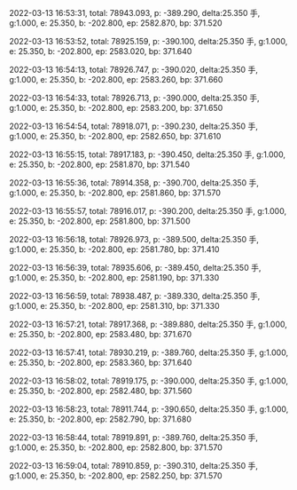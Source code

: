 2022-03-13 16:53:31, total: 78943.093, p: -389.290, delta:25.350 手, g:1.000, e: 25.350, b: -202.800, ep: 2582.870, bp: 371.520

2022-03-13 16:53:52, total: 78925.159, p: -390.100, delta:25.350 手, g:1.000, e: 25.350, b: -202.800, ep: 2583.020, bp: 371.640

2022-03-13 16:54:13, total: 78926.747, p: -390.020, delta:25.350 手, g:1.000, e: 25.350, b: -202.800, ep: 2583.260, bp: 371.660

2022-03-13 16:54:33, total: 78926.713, p: -390.000, delta:25.350 手, g:1.000, e: 25.350, b: -202.800, ep: 2583.200, bp: 371.650

2022-03-13 16:54:54, total: 78918.071, p: -390.230, delta:25.350 手, g:1.000, e: 25.350, b: -202.800, ep: 2582.650, bp: 371.610

2022-03-13 16:55:15, total: 78917.183, p: -390.450, delta:25.350 手, g:1.000, e: 25.350, b: -202.800, ep: 2581.870, bp: 371.540

2022-03-13 16:55:36, total: 78914.358, p: -390.700, delta:25.350 手, g:1.000, e: 25.350, b: -202.800, ep: 2581.860, bp: 371.570

2022-03-13 16:55:57, total: 78916.017, p: -390.200, delta:25.350 手, g:1.000, e: 25.350, b: -202.800, ep: 2581.800, bp: 371.500

2022-03-13 16:56:18, total: 78926.973, p: -389.500, delta:25.350 手, g:1.000, e: 25.350, b: -202.800, ep: 2581.780, bp: 371.410

2022-03-13 16:56:39, total: 78935.606, p: -389.450, delta:25.350 手, g:1.000, e: 25.350, b: -202.800, ep: 2581.190, bp: 371.330

2022-03-13 16:56:59, total: 78938.487, p: -389.330, delta:25.350 手, g:1.000, e: 25.350, b: -202.800, ep: 2581.310, bp: 371.330

2022-03-13 16:57:21, total: 78917.368, p: -389.880, delta:25.350 手, g:1.000, e: 25.350, b: -202.800, ep: 2583.480, bp: 371.670

2022-03-13 16:57:41, total: 78930.219, p: -389.760, delta:25.350 手, g:1.000, e: 25.350, b: -202.800, ep: 2583.360, bp: 371.640

2022-03-13 16:58:02, total: 78919.175, p: -390.000, delta:25.350 手, g:1.000, e: 25.350, b: -202.800, ep: 2582.480, bp: 371.560

2022-03-13 16:58:23, total: 78911.744, p: -390.650, delta:25.350 手, g:1.000, e: 25.350, b: -202.800, ep: 2582.790, bp: 371.680

2022-03-13 16:58:44, total: 78919.891, p: -389.760, delta:25.350 手, g:1.000, e: 25.350, b: -202.800, ep: 2582.800, bp: 371.570

2022-03-13 16:59:04, total: 78910.859, p: -390.310, delta:25.350 手, g:1.000, e: 25.350, b: -202.800, ep: 2582.250, bp: 371.570